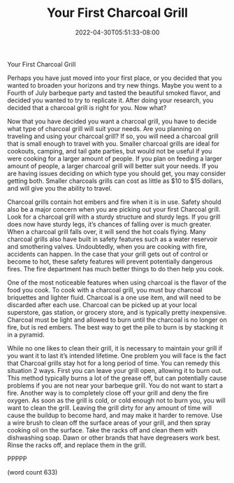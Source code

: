 ﻿---
title: "Your First Charcoal Grill"
date: 2022-04-30T05:51:33-08:00
description: "BBQs txt Tips for Web Success"
featured_image: "/images/BBQs txt.jpg"
tags: ["BBQs txt"]
---

Your First Charcoal Grill

Perhaps you have just moved into your first place, or you decided that you wanted to broaden your horizons and try new things. Maybe you went to a Fourth of July barbeque party and tasted the beautiful smoked flavor, and decided you wanted to try to replicate it. After doing your research, you decided that a charcoal grill is right for you. Now what?

Now that you have decided you want a charcoal grill, you have to decide what type of charcoal grill will suit your needs. Are you planning on traveling and using your charcoal grill? If so, you will need a charcoal grill that is small enough to travel with you. Smaller charcoal grills are ideal for cookouts, camping, and tail gate parties, but would not be useful if you were cooking for a larger amount of people. If you plan on feeding a larger amount of people, a larger charcoal grill will better suit your needs. If you are having issues deciding on which type you should get, you may consider getting both. Smaller charcoals grills can cost as little as $10 to $15 dollars, and will give you the ability to travel.

Charcoal grills contain hot embers and fire when it is in use. Safety should also be a major concern when you are picking out your first Charcoal grill. Look for a charcoal grill with a sturdy structure and sturdy legs. If you grill does now have sturdy legs, it’s chances of falling over is much greater. When a charcoal grill falls over, it will send the hot coals flying. Many charcoal grills also have built in safety features such as a water reservoir and smothering valves. Undoubtedly, when you are cooking with fire, accidents can happen. In the case that your grill gets out of control or become to hot, these safety features will prevent potentially dangerous fires. The fire department has much better things to do then help you cook.

One of the most noticeable features when using charcoal is the flavor of the food you cook. To cook with a charcoal grill, you must buy charcoal briquettes and lighter fluid.  Charcoal is a one use item, and will need to be discarded after each use. Charcoal can be picked up at your local superstore, gas station, or grocery store, and is typically pretty inexpensive. Charcoal must be light and allowed to burn until the charcoal is no longer on fire, but is red embers. The best way to get the pile to burn is by stacking it in a pyramid. 

While no one likes to clean their grill, it is necessary to maintain your grill if you want it to last it’s intended lifetime. One problem you will face is the fact that Charcoal grills stay hot for a long period of time. You can remedy this situation 2 ways. First you can leave your grill open, allowing it to burn out. This method typically burns a lot of the grease off, but can potentially cause problems if you are not near your barbeque grill.  You do not want to start a fire. Another way is to completely close off your grill and deny the fire oxygen. As soon as the grill is cold, or cold enough not to burn you, you will want to clean the grill. Leaving the grill dirty for any amount of time will cause the buildup to become hard, and may make it harder to remove. Use a wire brush to clean off the surface areas of your grill, and then spray cooking oil on the surface. Take the racks off and clean them with dishwashing soap. Dawn or other brands that have degreasers work best. Rinse the racks off, and replace them in the grill.

PPPPP 

(word count 633)



